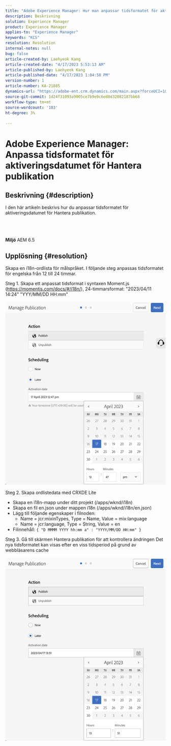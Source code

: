 ```yaml
---
title: "Adobe Experience Manager: Hur man anpassar tidsformatet för aktiveringsdatumet för Hantera publikation"
description: Beskrivning
solution: Experience Manager
product: Experience Manager
applies-to: "Experience Manager"
keywords: "KCS"
resolution: Resolution
internal-notes: null
bug: false
article-created-by: Laehyeok Kang
article-created-date: "4/17/2023 5:53:13 AM"
article-published-by: Laehyeok Kang
article-published-date: "4/17/2023 1:04:58 PM"
version-number: 1
article-number: KA-21885
dynamics-url: "https://adobe-ent.crm.dynamics.com/main.aspx?forceUCI=1&pagetype=entityrecord&etn=knowledgearticle&id=4d43f31c-e4dc-ed11-a7c7-6045bd006149"
source-git-commit: 1d24f31093a9005ce7b9e9c6ed8d32082187bb68
workflow-type: tm+mt
source-wordcount: '183'
ht-degree: 3%

---
```


# Adobe Experience Manager: Anpassa tidsformatet för aktiveringsdatumet för Hantera publikation

## Beskrivning {#description}

I den här artikeln beskrivs hur du anpassar tidsformatet för aktiveringsdatumet för Hantera publikation.<br><br> <br><br><br>
<b>Miljö</b>
AEM 6.5


## Upplösning {#resolution}


Skapa en i18n-ordlista för målspråket. I följande steg anpassas tidsformatet för engelska från 12 till 24 timmar.

Steg 1. Skapa ett anpassat tidsformat i syntaxen Moment.js (https://momentjs.com/docs/#/i18n/), 24-timmarsformat: &quot;2023/04/11 14:24&quot; &quot;YYY/MM/DD HH:mm&quot;

![](assets/2268ea95-e6dc-ed11-a7c7-6045bd006ce9.png)

Steg 2. Skapa ordlistedata med CRXDE Lite

- Skapa en i18n-mapp under ditt projekt (/apps/wknd/i18n)
- Skapa en fil en.json under mappen i18n (/apps/wknd/i18n/en.json)
- Lägg till följande egenskaper i filnoden:
   - Name = jcr:mixinTypes, Type = Name, Value = mix:language
   - Name = jcr:language, Type = String, Value = en
- Filinnehåll: `{ "D MMMM YYYY hh:mm a" : "YYYY/MM/DD HH:mm" }`


Steg 3. Gå till skärmen Hantera publikation för att kontrollera ändringen Det nya tidsformatet kan visas efter en viss tidsperiod på grund av webbläsarens cache

![](assets/87f593ae-e6dc-ed11-a7c7-6045bd006ce9.png)
